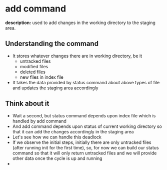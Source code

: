 # add command

<b>description:</b>
used to add changes in the working directory to the staging area.

## Understanding the command
- It stores whatever changes there are in working directory, be it 
    - untracked files
    - modified files
    - deleted files 
    - new files 
    in index file
- It takes the data provided by status command about above types of file and updates the staging area accordingly 

## Think about it
- Wait a second, but status command depends upon index file which is handled by add command
- And add command depends upon status of current working directory so that it can add the changes accordingly in the staging area
- Let's see how we can handle this deadlock
- If we observe the initial steps, initially there are only untracked files (after running init for the first time), so, for now we can build our status command so that it will only return untracked files and we will provide other data once the cycle is up and running
- 